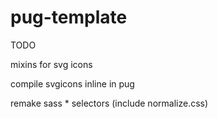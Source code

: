 # pug-template

TODO

mixins for svg icons

compile svgicons inline in pug

remake sass * selectors (include normalize.css)
